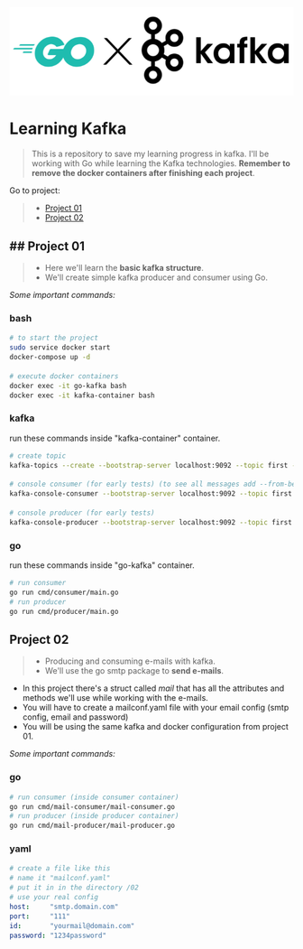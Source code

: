 ![banner](/assets/Banner.png)

# Learning Kafka

>This is a repository to save my learning progress in kafka. I'll be working with Go while learning the Kafka technologies. **Remember to remove the docker containers after finishing each project**.

Go to project:

>* <a href="p01">Project 01</a>
>* <a href="p02">Project 02</a>

<h2 id="p01">## Project 01</h2>

>* Here we'll learn the **basic kafka structure**.
>* We'll create simple kafka producer and consumer using Go.

*Some important commands:*

### bash

```bash
# to start the project
sudo service docker start
docker-compose up -d

# execute docker containers
docker exec -it go-kafka bash
docker exec -it kafka-container bash
```

### kafka

run these commands inside "kafka-container" container.

```bash
# create topic
kafka-topics --create --bootstrap-server localhost:9092 --topic first --partitions 3

# console consumer (for early tests) (to see all messages add --from-beginning)
kafka-console-consumer --bootstrap-server localhost:9092 --topic first --group --first-consumers

# console producer (for early tests)
kafka-console-producer --bootstrap-server localhost:9092 --topic first
```

### go

run these commands inside "go-kafka" container.

```bash
# run consumer
go run cmd/consumer/main.go
# run producer
go run cmd/producer/main.go
```

<h2 id="p02">Project 02</h2>

>* Producing and consuming e-mails with kafka.
>* We'll use the go smtp package to **send e-mails**.

* In this project there's a struct called *mail* that has all the attributes and methods we'll use while working with the e-mails.
* You will have to create a mailconf.yaml file with your email config (smtp config, email and password)
* You will be using the same kafka and docker configuration from project 01.

*Some important commands:*

### go

```bash
# run consumer (inside consumer container)
go run cmd/mail-consumer/mail-consumer.go
# run producer (inside producer container)
go run cmd/mail-producer/mail-producer.go
```

### yaml

```yaml
# create a file like this
# name it "mailconf.yaml"
# put it in in the directory /02
# use your real config
host:     "smtp.domain.com"
port:     "111"
id:       "yourmail@domain.com"
password: "1234password"
```
